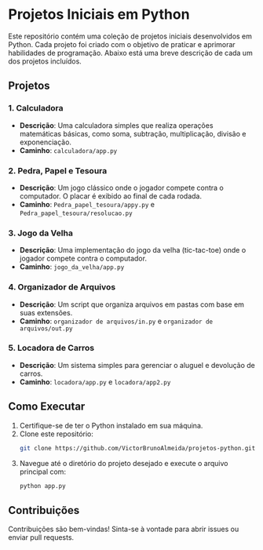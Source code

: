 # Projetos Iniciais em Python  

Este repositório contém uma coleção de projetos iniciais desenvolvidos em Python. Cada projeto foi criado com o objetivo de praticar e aprimorar habilidades de programação. Abaixo está uma breve descrição de cada um dos projetos incluídos.  

## Projetos  

### 1. **Calculadora**  
- **Descrição**: Uma calculadora simples que realiza operações matemáticas básicas, como soma, subtração, multiplicação, divisão e exponenciação.  
- **Caminho**: `calculadora/app.py`  

### 2. **Pedra, Papel e Tesoura**  
- **Descrição**: Um jogo clássico onde o jogador compete contra o computador. O placar é exibido ao final de cada rodada.  
- **Caminho**: `Pedra_papel_tesoura/appy.py` e `Pedra_papel_tesoura/resolucao.py`  

### 3. **Jogo da Velha**  
- **Descrição**: Uma implementação do jogo da velha (tic-tac-toe) onde o jogador compete contra o computador.  
- **Caminho**: `jogo_da_velha/app.py`  

### 4. **Organizador de Arquivos**  
- **Descrição**: Um script que organiza arquivos em pastas com base em suas extensões.  
- **Caminho**: `organizador de arquivos/in.py` e `organizador de arquivos/out.py`  

### 5. **Locadora de Carros**  
- **Descrição**: Um sistema simples para gerenciar o aluguel e devolução de carros.  
- **Caminho**: `locadora/app.py` e `locadora/app2.py`  

## Como Executar  
1. Certifique-se de ter o Python instalado em sua máquina.  
2. Clone este repositório:  
    ```bash  
    git clone https://github.com/VictorBrunoAlmeida/projetos-python.git 
    ```  
3. Navegue até o diretório do projeto desejado e execute o arquivo principal com:  
    ```bash  
    python app.py  
    ```  

## Contribuições  
Contribuições são bem-vindas! Sinta-se à vontade para abrir issues ou enviar pull requests.  
  
